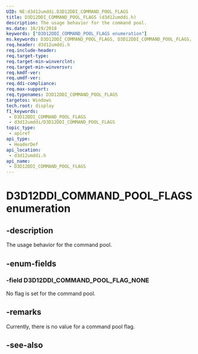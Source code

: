 ```yaml
---
UID: NE:d3d12umddi.D3D12DDI_COMMAND_POOL_FLAGS
title: D3D12DDI_COMMAND_POOL_FLAGS (d3d12umddi.h)
description: The usage behavior for the command pool.
ms.date: 10/19/2018
keywords: ["D3D12DDI_COMMAND_POOL_FLAGS enumeration"]
ms.keywords: D3D12DDI_COMMAND_POOL_FLAGS, D3D12DDI_COMMAND_POOL_FLAGS,
req.header: d3d12umddi.h
req.include-header: 
req.target-type: 
req.target-min-winverclnt: 
req.target-min-winversvr: 
req.kmdf-ver: 
req.umdf-ver: 
req.ddi-compliance: 
req.max-support: 
req.typenames: D3D12DDI_COMMAND_POOL_FLAGS
targetos: Windows
tech.root: display
f1_keywords:
 - D3D12DDI_COMMAND_POOL_FLAGS
 - d3d12umddi/D3D12DDI_COMMAND_POOL_FLAGS
topic_type:
 - apiref
api_type:
 - HeaderDef
api_location:
 - d3d12umddi.h
api_name:
 - D3D12DDI_COMMAND_POOL_FLAGS
---
```


# D3D12DDI_COMMAND_POOL_FLAGS enumeration


## -description

The usage behavior for the command pool.

## -enum-fields

### -field D3D12DDI_COMMAND_POOL_FLAG_NONE

No flag is set for the command pool.

## -remarks

Currently, there is no value for a command pool flag.

## -see-also


